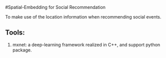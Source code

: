 #Spatial-Embedding for Social Recommendation

To make use of the location information when recommending social events.

## Tools:
1. mxnet: a deep-learning framework realized in C++, and support python package.

